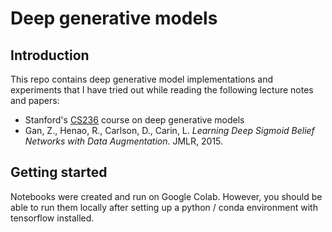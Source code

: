 # Deep generative models

## Introduction

This repo contains deep generative model implementations and experiments that I have tried out while reading the following lecture notes and papers:

* Stanford's [CS236](https://deepgenerativemodels.github.io/) course on deep generative models
* Gan, Z., Henao, R., Carlson, D., Carin, L.  *Learning Deep Sigmoid Belief Networks with Data Augmentation.* JMLR, 2015.

## Getting started

Notebooks were created and run on Google Colab. However, you should be able to run them locally after setting up a python / conda environment with tensorflow installed.
